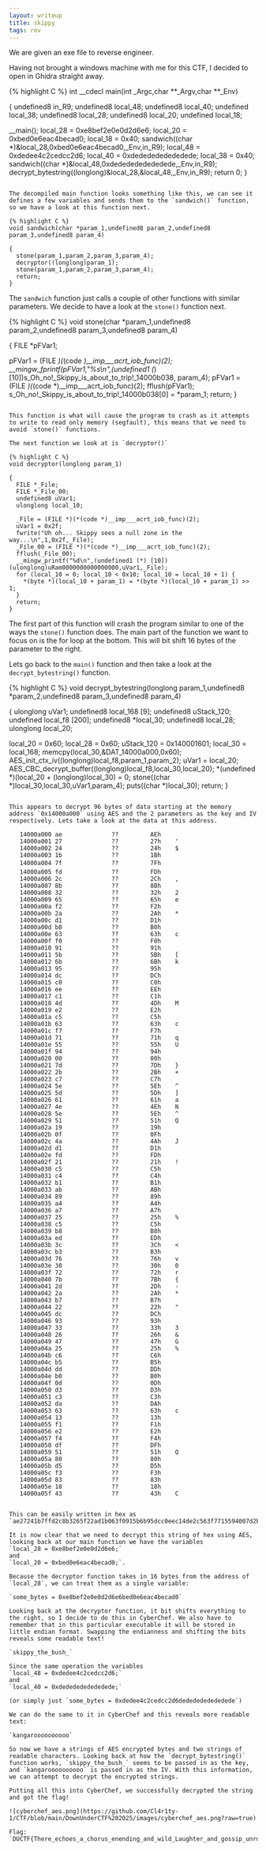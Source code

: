 ```yaml
---
layout: writeup
title: skippy
tags: rev
---
```


We are given an exe file to reverse engineer.

Having not brought a windows machine with me for this CTF, I decided to open in Ghidra straight away.

{% highlight C %}
int __cdecl main(int _Argc,char **_Argv,char **_Env)

{
  undefined8 in_R9;
  undefined8 local_48;
  undefined8 local_40;
  undefined local_38;
  undefined8 local_28;
  undefined8 local_20;
  undefined local_18;
  
  __main();
  local_28 = 0xe8bef2e0e0d2d6e6;
  local_20 = 0xbed0e6eac4becad0;
  local_18 = 0x40;
  sandwich((char *)&local_28,0xbed0e6eac4becad0,_Env,in_R9);
  local_48 = 0xdedee4c2cedcc2d6;
  local_40 = 0xdededededededede;
  local_38 = 0x40;
  sandwich((char *)&local_48,0xdededededededede,_Env,in_R9);
  decrypt_bytestring((longlong)&local_28,&local_48,_Env,in_R9);
  return 0;
}
```

The decompiled main function looks something like this, we can see it defines a few variables and sends them to the `sandwich()` function, so we have a look at this function next.

{% highlight C %}
void sandwich(char *param_1,undefined8 param_2,undefined8 param_3,undefined8 param_4)

{
  stone(param_1,param_2,param_3,param_4);
  decryptor((longlong)param_1);
  stone(param_1,param_2,param_3,param_4);
  return;
}
```

The `sandwich` function just calls a couple of other functions with similar parameters. We decide to have a look at the `stone()` function next.

{% highlight C %}
void stone(char *param_1,undefined8 param_2,undefined8 param_3,undefined8 param_4)

{
  FILE *pFVar1;
  
  pFVar1 = (FILE *)(*(code *)__imp___acrt_iob_func)(2);
  __mingw_fprintf(pFVar1,"%s\n",(undefined1 (*) [10])s_Oh_no!_Skippy_is_about_to_trip!_14000b038,
                  param_4);
  pFVar1 = (FILE *)(*(code *)__imp___acrt_iob_func)(2);
  fflush(pFVar1);
  s_Oh_no!_Skippy_is_about_to_trip!_14000b038[0] = *param_1;
  return;
}
```

This function is what will cause the program to crash as it attempts to write to read only memory (segfault), this means that we need to avoid `stone()` functions.

The next function we look at is `decryptor()`

{% highlight C %}
void decryptor(longlong param_1)

{
  FILE *_File;
  FILE *_File_00;
  undefined8 uVar1;
  ulonglong local_10;
  
  _File = (FILE *)(*(code *)__imp___acrt_iob_func)(2);
  uVar1 = 0x2f;
  fwrite("Uh oh... Skippy sees a null zone in the way...\n",1,0x2f,_File);
  _File_00 = (FILE *)(*(code *)__imp___acrt_iob_func)(2);
  fflush(_File_00);
  __mingw_printf("%d\n",(undefined1 (*) [10])(ulonglong)uRam0000000000000000,uVar1,_File);
  for (local_10 = 0; local_10 < 0x10; local_10 = local_10 + 1) {
    *(byte *)(local_10 + param_1) = *(byte *)(local_10 + param_1) >> 1;
  }
  return;
}
```

The first part of this function will crash the program similar to one of the ways the `stone()` function does. The main part of the function we want to focus on is the for loop at the bottom. This will bit shift 16 bytes of the parameter to the right.

Lets go back to the `main()` function and then take a look at the `decrypt_bytestring()` function. 

{% highlight C %}
void decrypt_bytestring(longlong param_1,undefined8 *param_2,undefined8 param_3,undefined8 param_4)

{
  ulonglong uVar1;
  undefined8 local_168 [9];
  undefined8 uStack_120;
  undefined local_f8 [200];
  undefined8 *local_30;
  undefined8 local_28;
  ulonglong local_20;
  
  local_20 = 0x60;
  local_28 = 0x60;
  uStack_120 = 0x140001601;
  local_30 = local_168;
  memcpy(local_30,&DAT_14000a000,0x60);
  AES_init_ctx_iv((longlong)local_f8,param_1,param_2);
  uVar1 = local_20;
  AES_CBC_decrypt_buffer((longlong)local_f8,local_30,local_20);
  *(undefined *)(local_20 + (longlong)local_30) = 0;
  stone((char *)local_30,local_30,uVar1,param_4);
  puts((char *)local_30);
  return;
}
```

This appears to decrypt 96 bytes of data starting at the memory address `0x14000a000` using AES and the 2 parameters as the key and IV respectively. Lets take a look at the data at this address.

```
       14000a000 ae              ??         AEh
       14000a001 27              ??         27h    '
       14000a002 24              ??         24h    $
       14000a003 1b              ??         1Bh
       14000a004 7f              ??         7Fh    
       14000a005 fd              ??         FDh
       14000a006 2c              ??         2Ch    ,
       14000a007 8b              ??         8Bh
       14000a008 32              ??         32h    2
       14000a009 65              ??         65h    e
       14000a00a f2              ??         F2h
       14000a00b 2a              ??         2Ah    *
       14000a00c d1              ??         D1h
       14000a00d b0              ??         B0h
       14000a00e 63              ??         63h    c
       14000a00f f0              ??         F0h
       14000a010 91              ??         91h
       14000a011 5b              ??         5Bh    [
       14000a012 6b              ??         6Bh    k
       14000a013 95              ??         95h
       14000a014 dc              ??         DCh
       14000a015 c0              ??         C0h
       14000a016 ee              ??         EEh
       14000a017 c1              ??         C1h
       14000a018 4d              ??         4Dh    M
       14000a019 e2              ??         E2h
       14000a01a c5              ??         C5h
       14000a01b 63              ??         63h    c
       14000a01c f7              ??         F7h
       14000a01d 71              ??         71h    q
       14000a01e 55              ??         55h    U
       14000a01f 94              ??         94h
       14000a020 00              ??         00h
       14000a021 7d              ??         7Dh    }
       14000a022 2b              ??         2Bh    +
       14000a023 c7              ??         C7h
       14000a024 5e              ??         5Eh    ^
       14000a025 5d              ??         5Dh    ]
       14000a026 61              ??         61h    a
       14000a027 4e              ??         4Eh    N
       14000a028 5e              ??         5Eh    ^
       14000a029 51              ??         51h    Q
       14000a02a 19              ??         19h
       14000a02b 0f              ??         0Fh
       14000a02c 4a              ??         4Ah    J
       14000a02d d1              ??         D1h
       14000a02e fd              ??         FDh
       14000a02f 21              ??         21h    !
       14000a030 c5              ??         C5h
       14000a031 c4              ??         C4h
       14000a032 b1              ??         B1h
       14000a033 ab              ??         ABh
       14000a034 89              ??         89h
       14000a035 a4              ??         A4h
       14000a036 a7              ??         A7h
       14000a037 25              ??         25h    %
       14000a038 c5              ??         C5h
       14000a039 b8              ??         B8h
       14000a03a ed              ??         EDh
       14000a03b 3c              ??         3Ch    <
       14000a03c b3              ??         B3h
       14000a03d 76              ??         76h    v
       14000a03e 30              ??         30h    0
       14000a03f 72              ??         72h    r
       14000a040 7b              ??         7Bh    {
       14000a041 2d              ??         2Dh    -
       14000a042 2a              ??         2Ah    *
       14000a043 b7              ??         B7h
       14000a044 22              ??         22h    "
       14000a045 dc              ??         DCh
       14000a046 93              ??         93h
       14000a047 33              ??         33h    3
       14000a048 26              ??         26h    &
       14000a049 47              ??         47h    G
       14000a04a 25              ??         25h    %
       14000a04b c6              ??         C6h
       14000a04c b5              ??         B5h
       14000a04d dd              ??         DDh
       14000a04e b0              ??         B0h
       14000a04f 0d              ??         0Dh
       14000a050 d3              ??         D3h
       14000a051 c3              ??         C3h
       14000a052 da              ??         DAh
       14000a053 63              ??         63h    c
       14000a054 13              ??         13h
       14000a055 f1              ??         F1h
       14000a056 e2              ??         E2h
       14000a057 f4              ??         F4h
       14000a058 df              ??         DFh
       14000a059 51              ??         51h    Q
       14000a05a 80              ??         80h
       14000a05b d5              ??         D5h
       14000a05c f3              ??         F3h
       14000a05d 83              ??         83h
       14000a05e 18              ??         18h
       14000a05f 43              ??         43h    C

```

This can be easily written in hex as `ae27241b7ffd2c8b3265f22ad1b063f0915b6b95dcc0eec14de2c563f7715594007d2bc75e5d614e5e51190f4ad1fd21c5c4b1ab89a4a725c5b8ed3cb37630727b2d2ab722dc9333264725c6b5ddb00dd3c3da6313f1e2f4df5180d5f3831843`.

It is now clear that we need to decrypt this string of hex using AES, looking back at our main function we have the variables 
`local_28 = 0xe8bef2e0e0d2d6e6;` 
and 
`local_20 = 0xbed0e6eac4becad0;`. 

Because the decryptor function takes in 16 bytes from the address of `local_28`, we can treat them as a single variable: 

`some_bytes = 0xe8bef2e0e0d2d6e6bed0e6eac4becad0`

Looking back at the decryptor function, it bit shifts everything to the right, so I decide to do this in CyberChef. We also have to remember that in this particular executable it will be stored in little endian format. Swapping the endianness and shifting the bits reveals some readable text! 

`skippy_the_bush_`

Since the same operation the variables
`local_48 = 0xdedee4c2cedcc2d6;`
and
`local_40 = 0xdededededededede;`

(or simply just `some_bytes = 0xdedee4c2cedcc2d6dededededededede`)

We can do the same to it in CyberChef and this reveals more readable text:

`kangaroooooooooo`

So now we have a strings of AES encrypted bytes and two strings of readable characters. Looking back at how the `decrypt_bytestring()` function works, `skippy_the_bush_` seems to be passed in as the key, and `kangaroooooooooo` is passed in as the IV. With this information, we can attempt to decrypt the encrypted strings.

Putting all this into CyberChef, we successfully decrypted the string and got the flag!

![cyberchef_aes.png](https://github.com/Cl4r1ty-1/CTF/blob/main/DownUnderCTF%202025/images/cyberchef_aes.png?raw=true)

Flag: `DUCTF{There_echoes_a_chorus_enending_and_wild_Laughter_and_gossip_unruly_and_piled}`
